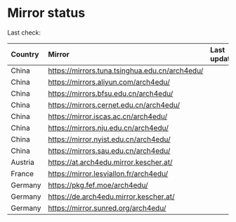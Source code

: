 <script src="./time.js"></script>
# Mirror status
Last check: <script type="text/javascript">localize(1707430574.9298408);</script>

|Country|Mirror|Last update|
|:------|:-----|:----------|
|China|https://mirrors.tuna.tsinghua.edu.cn/arch4edu/|<script type="text/javascript">localize(1707373925);</script>|
|China|https://mirrors.aliyun.com/arch4edu/|<script type="text/javascript">localize(1707417079);</script>|
|China|https://mirrors.bfsu.edu.cn/arch4edu/|<script type="text/javascript">localize(1707417079);</script>|
|China|https://mirrors.cernet.edu.cn/arch4edu/|<script type="text/javascript">localize(1707373925);</script>|
|China|https://mirror.iscas.ac.cn/arch4edu/|<script type="text/javascript">localize(1707373925);</script>|
|China|https://mirrors.nju.edu.cn/arch4edu/|<script type="text/javascript">localize(1707330536);</script>|
|China|https://mirror.nyist.edu.cn/arch4edu/|<script type="text/javascript">localize(1707417079);</script>|
|China|https://mirrors.sau.edu.cn/arch4edu/|<script type="text/javascript">localize(1707417079);</script>|
|Austria|https://at.arch4edu.mirror.kescher.at/|<script type="text/javascript">localize(1707417079);</script>|
|France|https://mirror.lesviallon.fr/arch4edu/|<script type="text/javascript">localize(1707373925);</script>|
|Germany|https://pkg.fef.moe/arch4edu/|<script type="text/javascript">localize(1707417079);</script>|
|Germany|https://de.arch4edu.mirror.kescher.at/|<script type="text/javascript">localize(1707417079);</script>|
|Germany|https://mirror.sunred.org/arch4edu/|<script type="text/javascript">localize(1707417079);</script>|

<script src="./tablefilter/tablefilter.js"></script>
<script src="./table.js"></script>